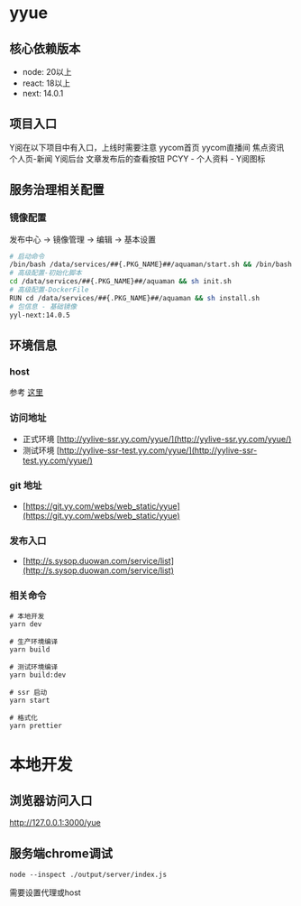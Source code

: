 
# yyue

## 核心依赖版本

- node: 20以上
- react: 18以上
- next: 14.0.1

## 项目入口
Y阅在以下项目中有入口，上线时需要注意
yycom首页
yycom直播间 焦点资讯
个人页-新闻
Y阅后台 文章发布后的查看按钮
PCYY - 个人资料 - Y阅图标

## 服务治理相关配置
### 镜像配置
发布中心 -> 镜像管理 -> 编辑 -> 基本设置
```bash
# 启动命令
/bin/bash /data/services/##{.PKG_NAME}##/aquaman/start.sh && /bin/bash /data/scripts/run.sh
# 高级配置-初始化脚本
cd /data/services/##{.PKG_NAME}##/aquaman && sh init.sh
# 高级配置-DockerFile
RUN cd /data/services/##{.PKG_NAME}##/aquaman && sh install.sh
# 包信息 - 基础镜像
yyl-next:14.0.5
```

## 环境信息
### host
参考 [这里](http://fet.yy.com/develop/use-same-host/#yycom-%E6%B5%8B%E8%AF%95%E7%8E%AF%E5%A2%83)

### 访问地址

* 正式环境 [http://yylive-ssr.yy.com/yyue/](http://yylive-ssr.yy.com/yyue/)
* 测试环境 [http://yylive-ssr-test.yy.com/yyue/](http://yylive-ssr-test.yy.com/yyue/)

### git 地址
* [https://git.yy.com/webs/web_static/yyue](https://git.yy.com/webs/web_static/yyue)

### 发布入口
* [http://s.sysop.duowan.com/service/list](http://s.sysop.duowan.com/service/list)


### 相关命令
```
# 本地开发
yarn dev

# 生产环境编译
yarn build

# 测试环境编译
yarn build:dev

# ssr 启动
yarn start

# 格式化
yarn prettier
```
# 本地开发

## 浏览器访问入口

http://127.0.0.1:3000/yue

## 服务端chrome调试

`node --inspect ./output/server/index.js`

需要设置代理或host
